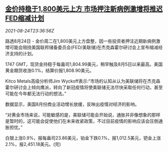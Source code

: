 <!--1629849662000-->
[金价持稳于1,800美元上方 市场押注新病例激增将推迟FED缩减计划](https://cn.reuters.com/article/global-precious-0824-tues-idCNKBS2FP23M)
------

<div><i>2021-08-24T23:36:56Z</i></div><p>路透8月24日 - 金价周二在1,800美元上方盘整，因一些投资者押注近期新病例激增可能会阻挠美国联邦储备委员会(FED/美联储)在杰克森霍尔研讨会上宣布缩减经济支持的计划。</p><p>1747 GMT，现货金持稳于每盎司1,804.99美元，稍早触及8月5日以来最高。美国黄金期货收涨0.1%，结算价报1,808.90美元。</p><p>Kitco Metals高级分析师Jim Wyckoff表示:“市场的认知从认为美联储将在杰克森霍尔研讨会上倾向鹰派，转向了新冠疫情将使美联储无法尽快采取任何行动，甚至可能在今年都无法行动的想法。”</p><p>数据显示，美国8月份商业活动增长放缓，反映出疫情对经济的影响。</p><p>“对黄金市场来说，可能敏感的是，美联储可能会开始说，通胀并非像想象的那样是暂时的，这可能会促使他们在未来收紧政策，不过目前疫情的影响应该会压倒通胀担忧。”</p><p>白银上涨0.9%，报每盎司23.86美元，铂金下跌0.1%，报1,012.5美元，钯金上涨2.1%，报2,451.18美元。(完)</p>
